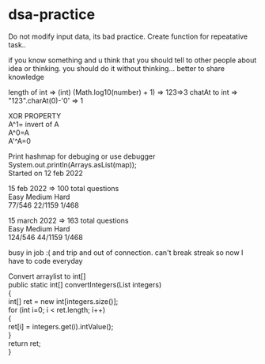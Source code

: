 # dsa-practice
Do not modify input data, its bad practice.
Create function for repeatative task.. 
<!--snake inside house cant access pc.-->
if you know something and u think that you should tell to other people about idea or thinking. you should do it without thinking...
better to share knowledge 

length of int => (int) (Math.log10(number) + 1) => 123=>3
chatAt to int => "123".charAt(0)-'0' => 1

XOR PROPERTY<br>
A^1= invert of A<br>
A^0=A<br>
A'^A=0<br>

Print hashmap for debuging or use debugger<br>
System.out.println(Arrays.asList(map));<br>
Started on 12 feb 2022

15 feb 2022 => 100 total questions <br>
Easy   Medium  Hard<br>
77/546 22/1159 1/468<br>

15 march 2022 => 163 total questions <br>
Easy   Medium  Hard<br>
124/546 44/1159 1/468<br>

busy in job :( and trip and out of connection. can't break streak so now I have to code everyday

Convert arraylist to int[]<br>
public static int[] convertIntegers(List<Integer> integers)<br>
{<br>
    int[] ret = new int[integers.size()];<br>
    for (int i=0; i < ret.length; i++)<br>
    {<br>
        ret[i] = integers.get(i).intValue();<br>
    }<br>
    return ret;<br>
}<br>
<!--was bad day :(-->

